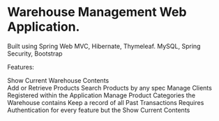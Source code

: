 # Warehouse Management Web Application.

Built using Spring Web MVC, Hibernate, Thymeleaf. MySQL, Spring Security, Bootstrap

Features: 

Show Current Warehouse Contents <br/>
Add or Retrieve Products
Search Products by any spec
Manage Clients Registered within the Application
Manage Product Categories the Warehouse contains
Keep a record of all Past Transactions
Requires Authentication for every feature but the Show Current Contents
